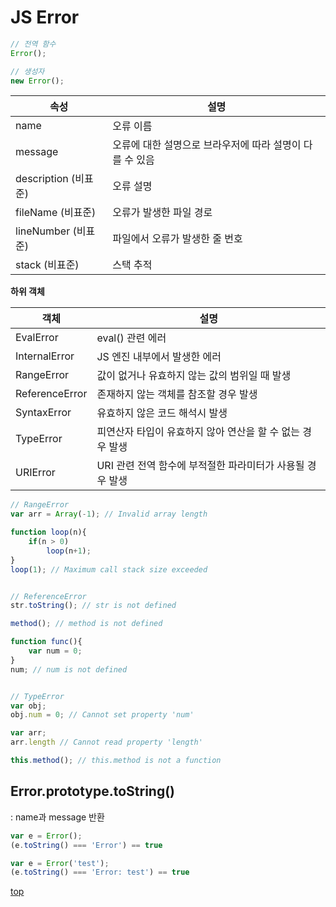 # JS Error

```js
// 전역 함수
Error();

// 생성자
new Error();
```

속성 | 설명
---|---
name        | 오류 이름
message     | 오류에 대한 설명으로 브라우저에 따라 설명이 다를 수 있음  
description (비표준)  | 오류 설명  
fileName (비표준)     | 오류가 발생한 파일 경로
lineNumber (비표준)   | 파일에서 오류가 발생한 줄 번호
stack (비표준)        | 스택 추적



**하위 객체**

객체 | 설명
---|---
EvalError      | eval() 관련 에러
InternalError  | JS 엔진 내부에서 발생한 에러
RangeError     | 값이 없거나 유효하지 않는 값의 범위일 때 발생  
ReferenceError | 존재하지 않는 객체를 참조할 경우 발생  
SyntaxError    | 유효하지 않은 코드 해석시 발생
TypeError      | 피연산자 타입이 유효하지 않아 연산을 할 수 없는 경우 발생  
URIError       | URI 관련 전역 함수에 부적절한 파라미터가 사용될 경우 발생


```js
// RangeError
var arr = Array(-1); // Invalid array length

function loop(n){
    if(n > 0)
        loop(n+1);
}
loop(1); // Maximum call stack size exceeded


// ReferenceError
str.toString(); // str is not defined

method(); // method is not defined

function func(){
    var num = 0;
}
num; // num is not defined


// TypeError
var obj;
obj.num = 0; // Cannot set property 'num'

var arr;
arr.length // Cannot read property 'length'

this.method(); // this.method is not a function
```



## Error.prototype.toString()
: name과 message 반환

```js
var e = Error();
(e.toString() === 'Error') == true

var e = Error('test');
(e.toString() === 'Error: test') == true
```



[top](#)
